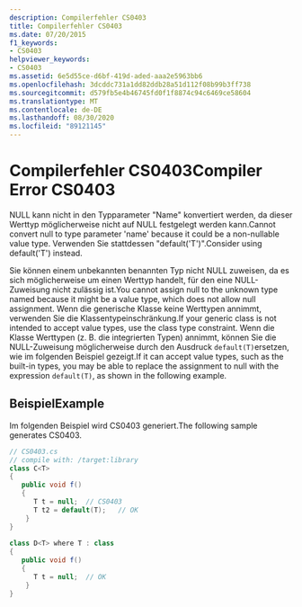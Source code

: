 ```yaml
---
description: Compilerfehler CS0403
title: Compilerfehler CS0403
ms.date: 07/20/2015
f1_keywords:
- CS0403
helpviewer_keywords:
- CS0403
ms.assetid: 6e5d55ce-d6bf-419d-aded-aaa2e5963bb6
ms.openlocfilehash: 3dcddc731a1dd82ddb28a51d112f08b99b3ff738
ms.sourcegitcommit: d579fb5e4b46745fd0f1f8874c94c6469ce58604
ms.translationtype: MT
ms.contentlocale: de-DE
ms.lasthandoff: 08/30/2020
ms.locfileid: "89121145"
---
```

# <a name="compiler-error-cs0403"></a><span data-ttu-id="7ad29-103">Compilerfehler CS0403</span><span class="sxs-lookup"><span data-stu-id="7ad29-103">Compiler Error CS0403</span></span>
<span data-ttu-id="7ad29-104">NULL kann nicht in den Typparameter "Name" konvertiert werden, da dieser Werttyp möglicherweise nicht auf NULL festgelegt werden kann.</span><span class="sxs-lookup"><span data-stu-id="7ad29-104">Cannot convert null to type parameter 'name' because it could be a non-nullable value type.</span></span> <span data-ttu-id="7ad29-105">Verwenden Sie stattdessen "default('T')".</span><span class="sxs-lookup"><span data-stu-id="7ad29-105">Consider using default('T') instead.</span></span>  
  
 <span data-ttu-id="7ad29-106">Sie können einem unbekannten benannten Typ nicht NULL zuweisen, da es sich möglicherweise um einen Werttyp handelt, für den eine NULL-Zuweisung nicht zulässig ist.</span><span class="sxs-lookup"><span data-stu-id="7ad29-106">You cannot assign null to the unknown type named because it might be a value type, which does not allow null assignment.</span></span> <span data-ttu-id="7ad29-107">Wenn die generische Klasse keine Werttypen annimmt, verwenden Sie die Klassentypeinschränkung.</span><span class="sxs-lookup"><span data-stu-id="7ad29-107">If your generic class is not intended to accept value types, use the class type constraint.</span></span> <span data-ttu-id="7ad29-108">Wenn die Klasse Werttypen (z. B. die integrierten Typen) annimmt, können Sie die NULL-Zuweisung möglicherweise durch den Ausdruck `default(T)`ersetzen, wie im folgenden Beispiel gezeigt.</span><span class="sxs-lookup"><span data-stu-id="7ad29-108">If it can accept value types, such as the built-in types, you may be able to replace the assignment to null with the expression `default(T)`, as shown in the following example.</span></span>  
  
## <a name="example"></a><span data-ttu-id="7ad29-109">Beispiel</span><span class="sxs-lookup"><span data-stu-id="7ad29-109">Example</span></span>  
 <span data-ttu-id="7ad29-110">Im folgenden Beispiel wird CS0403 generiert.</span><span class="sxs-lookup"><span data-stu-id="7ad29-110">The following sample generates CS0403.</span></span>  
  
```csharp  
// CS0403.cs  
// compile with: /target:library  
class C<T>  
{  
   public void f()  
   {  
      T t = null;  // CS0403  
      T t2 = default(T);   // OK  
    }  
}  
  
class D<T> where T : class
{  
   public void f()  
   {  
      T t = null;  // OK  
    }  
}  
```
